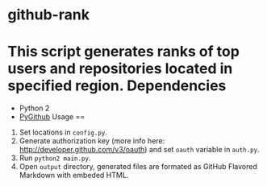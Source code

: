 github-rank
===========
This script generates ranks of top users and repositories located in specified region.
Dependencies
==
* Python 2
* [PyGithub](http://github.com/jacquev6/PyGithub)
Usage
==
1. Set locations in `config.py`.
2. Generate authorization key (more info here: http://developer.github.com/v3/oauth) and set `oauth` variable in `auth.py`. 
3. Run `python2 main.py`.
4. Open `output` directory, generated files are formated as GitHub Flavored Markdown with embeded HTML.
